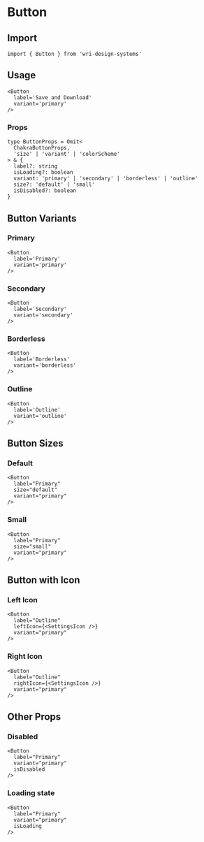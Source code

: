# Button


## Import
```
import { Button } from 'wri-design-systems'
```

## Usage

```
<Button
  label='Save and Download'
  variant='primary'
/>
```

### Props
```
type ButtonProps = Omit<
  ChakraButtonProps,
  'size' | 'variant' | 'colorScheme'
> & {
  label?: string
  isLoading?: boolean
  variant: 'primary' | 'secondary' | 'borderless' | 'outline'
  size?: 'default' | 'small'
  isDisabled?: boolean
}
```


## Button Variants

### Primary
```
<Button
  label='Primary'
  variant='primary'
/>
```

### Secondary
```
<Button
  label='Secondary'
  variant='secondary'
/>
```

### Borderless
```
<Button
  label='Borderless'
  variant='borderless'
/>
```

### Outline
```
<Button
  label='Outline'
  variant='outline'
/>
```

## Button Sizes

### Default
```
<Button
  label="Primary"
  size="default"
  variant="primary"
/>
```

### Small
```
<Button
  label="Primary"
  size="small"
  variant="primary"
/>
```

## Button with Icon

### Left Icon
```
<Button
  label="Outline"
  leftIcon={<SettingsIcon />}
  variant="primary"
/>
```

### Right Icon
```
<Button
  label="Outline"
  rightIcon={<SettingsIcon />}
  variant="primary"
/>
```

## Other Props

### Disabled
```
<Button
  label="Primary"
  variant="primary"
  isDisabled
/>
```

### Loading state
```
<Button
  label="Primary"
  variant="primary"
  isLoading
/>
```

